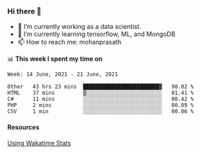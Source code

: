 ### Hi there 👋

- 🔭 I’m currently working as a data scientist.
- 🌱 I’m currently learning tensorflow, ML, and MongoDB
- 📫 How to reach me: mohanprasath

📊 **This week I spent my time on**
<!--START_SECTION:waka-->
```text
Week: 14 June, 2021 - 21 June, 2021

Other   43 hrs 23 mins  ████████████████████████▓   98.02 % 
HTML    37 mins         ▒░░░░░░░░░░░░░░░░░░░░░░░░   01.41 % 
C#      11 mins         ░░░░░░░░░░░░░░░░░░░░░░░░░   00.42 % 
PHP     2 mins          ░░░░░░░░░░░░░░░░░░░░░░░░░   00.09 % 
CSV     1 min           ░░░░░░░░░░░░░░░░░░░░░░░░░   00.06 % 
```
<!--END_SECTION:waka-->

#### Resources
[Using Wakatime Stats](https://github.com/marketplace/actions/waka-readme)
